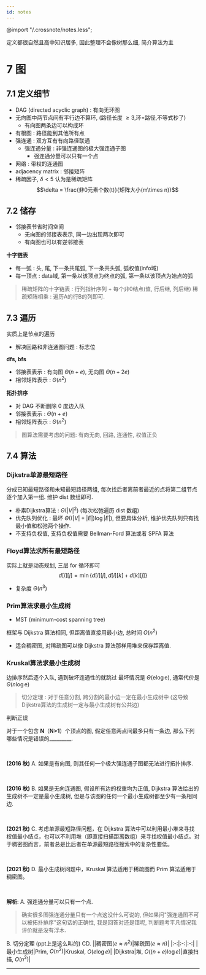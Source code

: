 ```yaml
---
id: notes
---
```

@import "/.crossnote/notes.less";

定义都很自然且高中知识居多, 因此整理不会像树那么细, 简介算法为主
# 7 图
## 7.1 定义细节
- DAG (directed acyclic graph) : 有向无环图
- 无向图中两节点间有平行边不算环, (路径长度 $\ge 3$,环=路径,不等式秒了)
  - 有向图两条边可以构成环
- 有根图 : 路径能到其他所有点
- 强连通 : 双方互有有向路径联通
  - 强连通分量 : 非强连通图的极大强连通子图
    - 强连通分量可以只有一个点
- 网络 : 带权的连通图
- adjacency matrix : 邻接矩阵
- 稀疏因子, $\delta<5$ 认为是稀疏矩阵
$$\delta = \frac{非0元素个数(t)}{矩阵大小(m\times n)}$$
## 7.2 储存
- 邻接表节省时间空间
  - 无向图的邻接表表示, 同一边出现两次即可
  - 有向图也可以有逆邻接表

**十字链表**
- 每一弧 : 头, 尾, 下一条共尾弧, 下一条共头弧, 弧权值(info域)
- 每一顶点 : data域, 第一条以该顶点为终点的弧, 第一条以该顶点为始点的弧

>稀疏矩阵的十字链表 : 行列指针序列 + 每个非0结点(值, 行后继, 列后继)
>稀疏矩阵相乘 : 遍历A的行B的列即可.

## 7.3 遍历
实质上是节点的遍历
- 解决回路和非连通图问题 : 标志位

**dfs, bfs**
- 邻接表表示 : 有向图 $\Theta (n+e)$, 无向图 $\Theta (n+2e)$
- 相邻矩阵表示 : $\Theta (n^2)$

**拓扑排序**
- 对 DAG 不断删除 $0$ 度边入队
- 邻接表表示 : $\Theta (n+e)$
- 相邻矩阵表示 : $\Theta (n^2)$

> 图算法需要考虑的问题: 有向无向, 回路, 连通性, 权值正负

## 7.4 算法
### Dijkstra单源最短路径
分成已知最短路径和未知最短路径两组, 每次找后者离前者最近的点将第二组节点逐个加入第一组. 维护 dist 数组即可.
- 朴素Dijkstra算法 : $\Theta (|V|^2)$ (每次松弛遍历 dist 数组)
- 优先队列优化 : 最坏 $\Theta ((|V|+|E|)\log |E|)$, 但要具体分析, 维护优先队列只有找最小值和松弛两个操作.
- 不支持负权值, 支持负权值需要 Bellman-Ford 算法或者 SPFA 算法
### Floyd算法求所有最短路径
实际上就是动态规划, 三层 for 循环即可
$$d[i][j] = \min \{d[i][j],d[i][k]+d[k][j]\}$$
- 复杂度 $\Theta(n^3)$
### Prim算法求最小生成树
- MST (minimum-cost spanning tree)

框架与 Dijkstra 算法相同, 但距离值直接用最小边, 总时间 $O(n^2)$
- 适合稠密图, 对稀疏图可以像 Dijkstra 算法那样用堆来保存距离值.

### Kruskal算法求最小生成树
边排序然后逐个入队, 遇到破坏连通性的就跳过
最坏情况是 $\Theta (\mathrm e\log \mathrm e)$, 通常代价是 $\Theta(n\log \mathrm e)$

> 切分定理 : 对于任意分割, 跨分割的最小边一定在最小生成树中 (这导致Dijkstra算法的生成树一定与最小生成树有公共边)

<div class="question-box">
    <span class="title">判断正误</span>
    <p>对于一个包含 <b>N</b>（<b>N>1</b>）个顶点的图, 假定任意两点间最多只有一条边, 那么下列哪些情况是错误的_________. </p><br/>
    <p><b>(2016 秋)</b> A. 如果是有向图, 则其任何一个极大强连通子图都无法进行拓扑排序. </p><br/>
    <p><b>(2016 秋)</b> B. 如果是无向连通图, 假设所有边的权重均为正值, Dijkstra 算法给出的生成树不一定是最小生成树, 但是与该图的任何一个最小生成树都至少有一条相同边. </p><br/>
    <p><b>(2021 秋)</b> C. 考虑单源最短路径问题，在 Dijkstra 算法中可以利用最小堆来寻找权值最小结点，也可以不利用堆（即直接扫描距离数组）来寻找权值最小结点。对于稠密图而言，前者总是比后者在单源最短路径搜索中的复杂性要低。</p><br/>
    <p><b>(2021 秋)</b> D. 最小生成树问题中，Kruskal 算法适用于稀疏图而 Prim 算法适用于稠密图。</p><br/>
</div>

**解析**: A. 强连通分量可以只有一个点. 
> 确实很多图强连通分量只有一个点这没什么可说的, 但如果问"强连通图不可以被拓扑排序"这句话的正确性, 我是回答对还是错呢, 判断题考平凡情况我评价就是没有浮木.

B. 切分定理 (ppt上是这么叫的)
CD. 
||稠密图($e\approx n^2$)|稀疏图($e\approx n$)|
|:-:|:-:|:-:|
|最小生成树|Prim, $O(n^2)$|Kruskal, $O(e\log e)$|
|Dijkstra|堆, $O((n+e)\log e)$|直接扫描, $O(n^2)$|
___